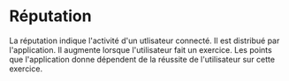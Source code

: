 # Réputation

La réputation indique l'activité d'un utlisateur connecté. Il est distribué par l'application.
Il augmente lorsque l'utilisateur fait un exercice. Les points que l'application donne dépendent de la réussite de l'utilisateur sur cette exercice.
